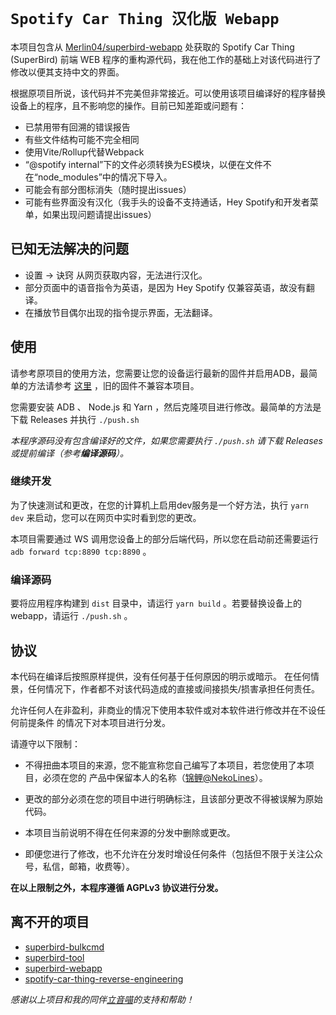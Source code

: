 # `Spotify Car Thing 汉化版 Webapp`

本项目包含从  [Merlin04/superbird-webapp](https://github.com/Merlin04/superbird-webapp) 处获取的 Spotify Car Thing (SuperBird) 前端 WEB 程序的重构源代码，我在他工作的基础上对该代码进行了修改以便其支持中文的界面。

根据原项目所说，该代码并不完美但非常接近。可以使用该项目编译好的程序替换设备上的程序，且不影响您的操作。目前已知差距或问题有：

- 已禁用带有回溯的错误报告
- 有些文件结构可能不完全相同
- 使用Vite/Rollup代替Webpack
- “@spotify internal”下的文件必须转换为ES模块，以便在文件不在“node_modules”中的情况下导入。
- 可能会有部分图标消失（随时提出issues）
- 可能有些界面没有汉化（我手头的设备不支持通话，Hey Spotify和开发者菜单，如果出现问题请提出issues）

## 已知无法解决的问题

- 设置 -> 诀窍 从网页获取内容，无法进行汉化。
- 部分页面中的语音指令为英语，是因为 Hey Spotify 仅兼容英语，故没有翻译。
- 在播放节目偶尔出现的指令提示界面，无法翻译。

## 使用

请参考原项目的使用方法，您需要让您的设备运行最新的固件并启用ADB，最简单的方法请参考 [这里](https://github.com/err4o4/spotify-car-thing-reverse-engineering/issues/22#issue-1432896381) ，旧的固件不兼容本项目。

您需要安装 ADB 、 Node.js 和 Yarn ，然后克隆项目进行修改。最简单的方法是下载 Releases 并执行 `./push.sh`

*本程序源码没有包含编译好的文件，如果您需要执行 `./push.sh` 请下载 Releases 或提前编译（参考**编译源码**）。*

### 继续开发

为了快速测试和更改，在您的计算机上启用dev服务是一个好方法，执行 `yarn dev` 来启动，您可以在网页中实时看到您的更改。

本项目需要通过 WS 调用您设备上的部分后端代码，所以您在启动前还需要运行 `adb forward tcp:8890 tcp:8890` 。

### 编译源码

要将应用程序构建到 `dist` 目录中，请运行 `yarn build` 。若要替换设备上的webapp，请运行 `./push.sh` 。

## 协议

本代码在编译后按照原样提供，没有任何基于任何原因的明示或暗示。
在任何情景，任何情况下，作者都不对该代码造成的直接或间接损失/损害承担任何责任。

允许任何人在非盈利，非商业的情况下使用本软件或对本软件进行修改并在不设任何前提条件
的情况下对本项目进行分发。

请遵守以下限制：

- 不得扭曲本项目的来源，您不能宣称您自己编写了本项目，若您使用了本项目，必须在您的
产品中保留本人的名称（[锦鲤@NekoLines](https://github.com/NekoLines)）。

- 更改的部分必须在您的项目中进行明确标注，且该部分更改不得被误解为原始代码。

- 本项目当前说明不得在任何来源的分发中删除或更改。

- 即便您进行了修改，也不允许在分发时增设任何条件（包括但不限于关注公众号，私信，邮箱，收费等）。

**在以上限制之外，本程序遵循 AGPLv3 协议进行分发。**

## 离不开的项目

- [superbird-bulkcmd](https://github.com/frederic/superbird-bulkcmd.git) 
- [superbird-tool](https://github.com/bishopdynamics/superbird-tool.git)
- [superbird-webapp](https://github.com/Merlin04/superbird-webapp.git)
- [spotify-car-thing-reverse-engineering](https://github.com/err4o4/spotify-car-thing-reverse-engineering.git)

*感谢以上项目和我的同伴[立音喵](https://github.com/cubesky)的支持和帮助！*
